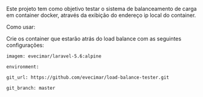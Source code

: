 Este projeto tem como objetivo testar o sistema de balanceamento de carga em container docker, através da exibição do endereço ip local do container.

Como usar:

Crie os container que estarão atrás do load balance com as seguintes configurações:


    imagem: evecimar/laravel-5.6:alpine

    environment:
    
    git_url: https://github.com/evecimar/load-balance-tester.git

    git_branch: master
